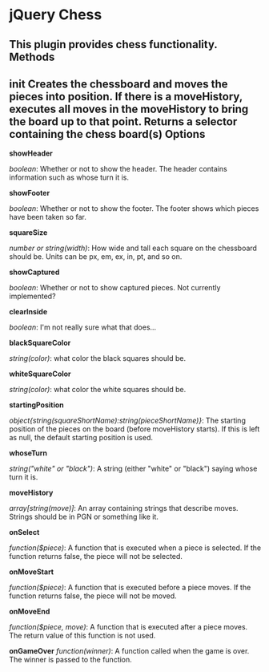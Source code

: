jQuery Chess
==========
This plugin provides chess functionality.
Methods
----------
**init**
Creates the chessboard and moves the pieces into position. If there is a moveHistory, executes all moves in the moveHistory to bring the board up to that point. Returns a selector containing the chess board(s)
Options
----------
**showHeader**

*boolean*: Whether or not to show the header. The header contains information such as whose turn it is.

**showFooter**

*boolean*: Whether or not to show the footer. The footer shows which pieces have been taken so far.

**squareSize**

*number or string(width)*: How wide and tall each square on the chessboard should be. Units can be px, em, ex, in, pt, and so on.

**showCaptured**

*boolean*: Whether or not to show captured pieces. Not currently implemented?

**clearInside**

*boolean*: I'm not really sure what that does...

**blackSquareColor**

*string(color)*: what color the black squares should be.

**whiteSquareColor**

*string(color)*: what color the white squares should be.

**startingPosition**

*object{string(squareShortName):string(pieceShortName)}*: The starting position of the pieces on the board (before moveHistory starts). If this is left as null, the default starting position is used.

**whoseTurn**

*string("white" or "black")*: A string (either "white" or "black") saying whose turn it is.

**moveHistory**

*array[string(move)]*: An array containing strings that describe moves. Strings should be in PGN or something like it.

**onSelect**

*function($piece)*: A function that is executed when a piece is selected. If the function returns false, the piece will not be selected.

**onMoveStart**

*function($piece)*: A function that is executed before a piece moves. If the function returns false, the piece will not be moved.

**onMoveEnd**

*function($piece, move)*: A function that is executed after a piece moves. The return value of this function is not used.

**onGameOver**
*function(winner)*: A function called when the game is over. The winner is passed to the function.
